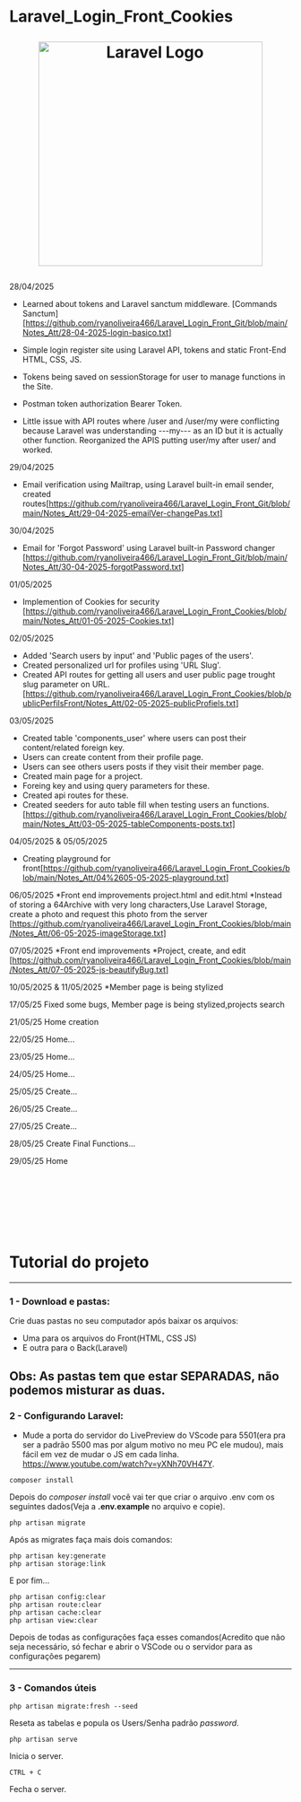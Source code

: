 # Laravel_Login_Front_Cookies<p align="center"><a href="https://laravel.com" target="_blank"><img src="https://raw.githubusercontent.com/laravel/art/master/logo-lockup/5%20SVG/2%20CMYK/1%20Full%20Color/laravel-logolockup-cmyk-red.svg" width="400" alt="Laravel Logo"></a></p>

28/04/2025

* Learned about tokens and Laravel sanctum middleware. [Commands Sanctum][https://github.com/ryanoliveira466/Laravel_Login_Front_Git/blob/main/Notes_Att/28-04-2025-login-basico.txt]
* Simple login register site using Laravel API, tokens and static Front-End HTML, CSS, JS.
* Tokens being saved on sessionStorage for user to manage functions in the Site.
* Postman token authorization Bearer Token.

* Little issue with API routes where /user and /user/my were conflicting because Laravel was understanding ---my--- as an ID but it is actually other function.
  Reorganized the APIS putting user/my after user/ and worked.

29/04/2025

* Email verification using Mailtrap, using Laravel built-in email sender, created routes[https://github.com/ryanoliveira466/Laravel_Login_Front_Git/blob/main/Notes_Att/29-04-2025-emailVer-changePas.txt]

30/04/2025

* Email for 'Forgot Password' using Laravel built-in Password changer [https://github.com/ryanoliveira466/Laravel_Login_Front_Git/blob/main/Notes_Att/30-04-2025-forgotPassword.txt]

01/05/2025

* Implemention of Cookies for security [https://github.com/ryanoliveira466/Laravel_Login_Front_Cookies/blob/main/Notes_Att/01-05-2025-Cookies.txt]

02/05/2025

* Added 'Search users by input' and 'Public pages of the users'.
* Created personalized url for profiles using 'URL Slug'.
* Created API routes for getting all users and user public page trought slug parameter on URL.
[https://github.com/ryanoliveira466/Laravel_Login_Front_Cookies/blob/publicPerfilsFront/Notes_Att/02-05-2025-publicProfiels.txt]

03/05/2025
* Created table 'components_user' where users can post their content/related foreign key.
* Users can create content from their profile page.
* Users can see others users posts if they visit their member page.
* Created main page for a project.
* Foreing key and using query parameters for these.
* Created api routes for these.
* Created seeders for auto table fill when testing users an functions. [https://github.com/ryanoliveira466/Laravel_Login_Front_Cookies/blob/main/Notes_Att/03-05-2025-tableComponents-posts.txt]


04/05/2025 & 05/05/2025
* Creating playground for front[https://github.com/ryanoliveira466/Laravel_Login_Front_Cookies/blob/main/Notes_Att/04%2605-05-2025-playground.txt]

06/05/2025
*Front end improvements project.html and edit.html
*Instead of storing a 64Archive with very long characters,Use Laravel Storage, create a photo and request this photo from the server
[https://github.com/ryanoliveira466/Laravel_Login_Front_Cookies/blob/main/Notes_Att/06-05-2025-imageStorage.txt]


07/05/2025
*Front end improvements
*Project, create, and edit
[https://github.com/ryanoliveira466/Laravel_Login_Front_Cookies/blob/main/Notes_Att/07-05-2025-js-beautifyBug.txt]

10/05/2025 & 11/05/2025
*Member page is being stylized

17/05/25
Fixed some bugs, Member page is being stylized,projects search

21/05/25
Home creation

22/05/25
Home...

23/05/25
Home...

24/05/25
Home...

25/05/25
Create...

26/05/25
Create...

27/05/25 
Create...

28/05/25 
Create Final Functions...

29/05/25 Home


<br>
<br>
<br>
<br>
<br>
<br>


# Tutorial do projeto
---
### 1 - Download e pastas:
Crie duas pastas no seu computador após baixar os arquivos:

* Uma para os arquivos do Front(HTML, CSS JS)
* E outra para o Back(Laravel)

Obs: As pastas tem que estar **SEPARADAS**, não podemos misturar as duas.
---
### 2 - Configurando Laravel:
* Mude a porta do servidor do LivePreview do VScode para 5501(era pra ser a padrão 5500 mas por algum motivo no meu PC ele mudou), mais fácil em vez de mudar o JS em cada linha.
https://www.youtube.com/watch?v=yXNh70VH47Y.


```
composer install
```

Depois do *composer install* você vai ter que criar o arquivo .env com os seguintes dados(Veja a **.env.example** no arquivo e copie).

```
php artisan migrate
```
Após as migrates faça mais dois comandos:

```
php artisan key:generate
php artisan storage:link
```
E por fim...
```
php artisan config:clear      
php artisan route:clear
php artisan cache:clear
php artisan view:clear
```
Depois de todas as configurações faça esses comandos(Acredito que não seja necessário, só fechar e abrir o VSCode ou o servidor para as configurações pegarem)

---
### 3 - Comandos úteis

```
php artisan migrate:fresh --seed   
```
Reseta as tabelas e popula os Users/Senha padrão *password*.

```
php artisan serve
```

Inicia o server.

```
CTRL + C
```
Fecha o server.


